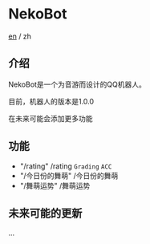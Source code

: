 # NekoBot

[en](https://github.com/Nekony/NekoBot/blob/main/README.md) / zh

## 介绍

NekoBot是一个为音游而设计的QQ机器人。

目前，机器人的版本是1.0.0

在未来可能会添加更多功能

## 功能

- "/rating" /rating `Grading` `ACC`
- "/今日份的舞萌" /今日份的舞萌
- "/舞萌运势" /舞萌运势

## 未来可能的更新

...
